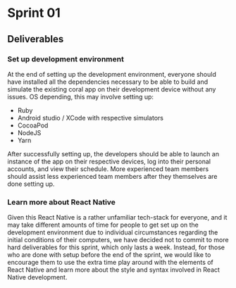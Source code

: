 # Sprint 01

## Deliverables

### Set up development environment

At the end of setting up the development environment, everyone should have installed all the dependencies necessary to be able to build and simulate the existing coral app on their development device without any issues.
OS depending, this may involve setting up:

- Ruby
- Android studio / XCode with respective simulators
- CocoaPod
- NodeJS
- Yarn

After successfully setting up, the developers should be able to launch an instance of the app on their respective devices, log into their personal accounts, and view their schedule. More experienced team members should assist less experienced team members after they themselves are done setting up.

### Learn more about React Native

Given this React Native is a rather unfamiliar tech-stack for everyone, and it may take different amounts of time for people to get set up on the development environment due to individual circumstances regarding the initial conditions of their computers, we have decided not to commit to more hard deliverables for this sprint, which only lasts a week. Instead, for those who are done with setup before the end of the sprint, we would like to encourage them to use the extra time play around with the elements of React Native and learn more about the style and syntax involved in React Native development.
